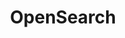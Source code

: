 ---
layout: default
title: OpenSearch
nav_order: 3
has_children: true
parent: Datastore
permalink: /docs/datastore/opensearch
---